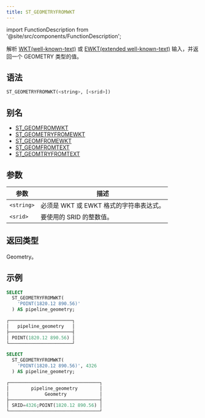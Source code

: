 ```yaml
---
title: ST_GEOMETRYFROMWKT
---
```

import FunctionDescription from '@site/src/components/FunctionDescription';

<FunctionDescription description="引入或更新: v1.2.347"/>

解析 [WKT(well-known-text)](https://en.wikipedia.org/wiki/Well-known_text_representation_of_geometry) 或 [EWKT(extended well-known-text)](https://postgis.net/docs/ST_GeomFromEWKT.html) 输入，并返回一个 GEOMETRY 类型的值。

## 语法

```sql
ST_GEOMETRYFROMWKT(<string>, [<srid>])
```

## 别名

- [ST_GEOMFROMWKT](st-geomfromwkt.md)
- [ST_GEOMETRYFROMEWKT](st-geometryfromewkt.md)
- [ST_GEOMFROMEWKT](st-geomfromewkt.md)
- [ST_GEOMFROMTEXT](st-geomfromtext.md)
- [ST_GEOMTRYFROMTEXT](st-geomtryfromtext.md)

## 参数

| 参数        | 描述                                                         |
|-------------|--------------------------------------------------------------|
| `<string>`  | 必须是 WKT 或 EWKT 格式的字符串表达式。                      |
| `<srid>`    | 要使用的 SRID 的整数值。                                     |

## 返回类型

Geometry。

## 示例

```sql
SELECT
  ST_GEOMETRYFROMWKT(
    'POINT(1820.12 890.56)'
  ) AS pipeline_geometry;

┌───────────────────────┐
│   pipeline_geometry   │
├───────────────────────┤
│ POINT(1820.12 890.56) │
└───────────────────────┘

SELECT
  ST_GEOMETRYFROMWKT(
    'POINT(1820.12 890.56)', 4326
  ) AS pipeline_geometry;

┌─────────────────────────────────┐
│        pipeline_geometry        │
│             Geometry            │
├─────────────────────────────────┤
│ SRID=4326;POINT(1820.12 890.56) │
└─────────────────────────────────┘
```